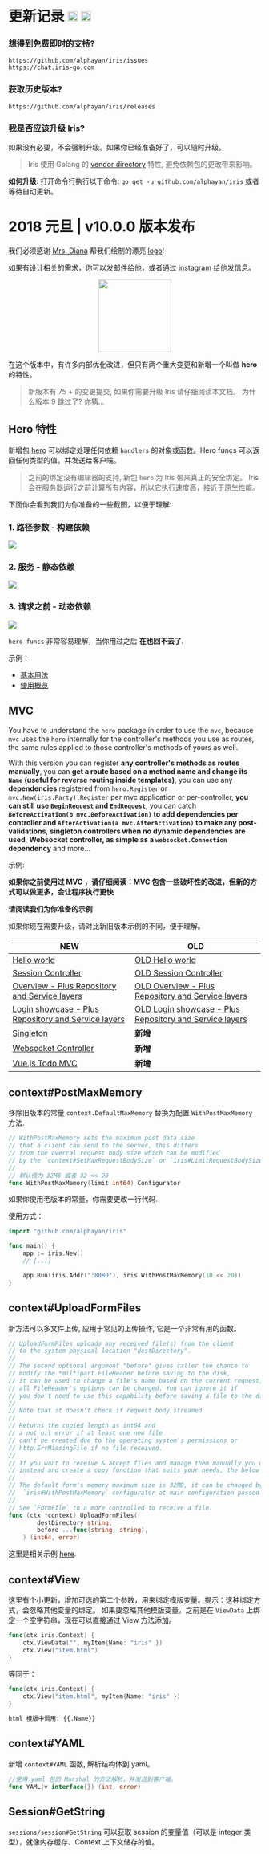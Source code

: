 # 更新记录 <a href="HISTORY.md"> <img width="20px" src="https://iris-go.com/images/flag-unitedkingdom.svg?v=10" /></a> <a href="HISTORY_GR.md"> <img width="20px" src="https://iris-go.com/images/flag-greece.svg?v=10" /></a>

### 想得到免费即时的支持?

    https://github.com/alphayan/iris/issues
    https://chat.iris-go.com

### 获取历史版本?

    https://github.com/alphayan/iris/releases

### 我是否应该升级 Iris?

如果没有必要，不会强制升级。如果你已经准备好了，可以随时升级。

> Iris 使用 Golang 的 [vendor directory](https://docs.google.com/document/d/1Bz5-UB7g2uPBdOx-rw5t9MxJwkfpx90cqG9AFL0JAYo) 特性, 避免依赖包的更改带来影响。

**如何升级**: 打开命令行执行以下命令: `go get -u github.com/alphayan/iris` 或者等待自动更新。

# 2018 元旦 | v10.0.0 版本发布

我们必须感谢 [Mrs. Diana](https://www.instagram.com/merry.dii/) 帮我们绘制的漂亮 [logo](https://iris-go.com/images/icon.svg)!

如果有设计相关的需求，你可以[发邮件](mailto:Kovalenkodiana8@gmail.com)给他，或者通过 [instagram](https://www.instagram.com/merry.dii/) 给他发信息。

<p align="center">
<img width="145px" src="https://iris-go.com/images/icon.svg?v=a" />
</p>

在这个版本中，有许多内部优化改进，但只有两个重大变更和新增一个叫做 **hero** 的特性。

> 新版本有 75 + 的变更提交, 如果你需要升级 Iris 请仔细阅读本文档。 为什么版本 9 跳过了? 你猜...

## Hero 特性

新增包 [hero](hero) 可以绑定处理任何依赖 `handlers` 的对象或函数。Hero funcs 可以返回任何类型的值，并发送给客户端。

> 之前的绑定没有编辑器的支持, 新包 `hero` 为 Iris 带来真正的安全绑定。 Iris 会在服务器运行之前计算所有内容，所以它执行速度高，接近于原生性能。

下面你会看到我们为你准备的一些截图，以便于理解:

### 1. 路径参数 - 构建依赖

![](https://github.com/kataras/explore/raw/master/iris/hero/hero-1-monokai.png)

### 2. 服务 - 静态依赖

![](https://github.com/kataras/explore/raw/master/iris/hero/hero-2-monokai.png)

### 3. 请求之前 - 动态依赖

![](https://github.com/kataras/explore/raw/master/iris/hero/hero-3-monokai.png)

`hero funcs` 非常容易理解，当你用过之后 **在也回不去了**.

示例：

- [基本用法](_examples/hero/basic/main.go)
- [使用概览](_examples/hero/overview)

## MVC

You have to understand the `hero` package in order to use the `mvc`, because `mvc` uses the `hero` internally for the controller's methods you use as routes, the same rules applied to those controller's methods of yours as well.

With this version you can register **any controller's methods as routes manually**, you can **get a route based on a method name and change its `Name` (useful for reverse routing inside templates)**, you can use any **dependencies** registered from `hero.Register` or `mvc.New(iris.Party).Register` per mvc application or per-controller, **you can still use `BeginRequest` and `EndRequest`**, you can catch **`BeforeActivation(b mvc.BeforeActivation)` to add dependencies per controller and `AfterActivation(a mvc.AfterActivation)` to make any post-validations**, **singleton controllers when no dynamic dependencies are used**, **Websocket controller, as simple as a `websocket.Connection` dependency** and more...

示例:

**如果你之前使用过 MVC ，请仔细阅读：MVC 包含一些破坏性的改进，但新的方式可以做更多，会让程序执行更快**

**请阅读我们为你准备的示例**

如果你现在需要升级，请对比新旧版本示例的不同，便于理解。

| NEW | OLD |
| -----------|-------------|
| [Hello world](_examples/mvc/hello-world/main.go) | [OLD Hello world](https://github.com/alphayan/iris/blob/v8/_examples/mvc/hello-world/main.go) |
| [Session Controller](_examples/mvc/session-controller/main.go) | [OLD Session Controller](https://github.com/alphayan/iris/blob/v8/_examples/mvc/session-controller/main.go) |
| [Overview - Plus Repository and Service layers](_examples/mvc/overview) | [OLD Overview - Plus Repository and Service layers](https://github.com/alphayan/iris/tree/v8/_examples/mvc/overview) |
| [Login showcase - Plus Repository and Service layers](_examples/mvc/login) | [OLD Login showcase - Plus Repository and Service layers](https://github.com/alphayan/iris/tree/v8/_examples/mvc/login) |
| [Singleton](_examples/mvc/singleton) |  **新增** |
| [Websocket Controller](_examples/mvc/websocket) |  **新增** |
| [Vue.js Todo MVC](_examples/tutorial/vuejs-todo-mvc) |  **新增** |

## context#PostMaxMemory

移除旧版本的常量 `context.DefaultMaxMemory` 替换为配置 `WithPostMaxMemory` 方法.

```go
// WithPostMaxMemory sets the maximum post data size
// that a client can send to the server, this differs
// from the overral request body size which can be modified
// by the `context#SetMaxRequestBodySize` or `iris#LimitRequestBodySize`.
//
// 默认值为 32MB 或者 32 << 20
func WithPostMaxMemory(limit int64) Configurator
```

如果你使用老版本的常量，你需要更改一行代码.

使用方式：

```go
import "github.com/alphayan/iris"

func main() {
    app := iris.New()
    // [...]

    app.Run(iris.Addr(":8080"), iris.WithPostMaxMemory(10 << 20))
}
```

## context#UploadFormFiles

新方法可以多文件上传, 应用于常见的上传操作, 它是一个非常有用的函数。

```go
// UploadFormFiles uploads any received file(s) from the client
// to the system physical location "destDirectory".
//
// The second optional argument "before" gives caller the chance to
// modify the *miltipart.FileHeader before saving to the disk,
// it can be used to change a file's name based on the current request,
// all FileHeader's options can be changed. You can ignore it if
// you don't need to use this capability before saving a file to the disk.
//
// Note that it doesn't check if request body streamed.
//
// Returns the copied length as int64 and
// a not nil error if at least one new file
// can't be created due to the operating system's permissions or
// http.ErrMissingFile if no file received.
//
// If you want to receive & accept files and manage them manually you can use the `context#FormFile`
// instead and create a copy function that suits your needs, the below is for generic usage.
//
// The default form's memory maximum size is 32MB, it can be changed by the
//  `iris#WithPostMaxMemory` configurator at main configuration passed on `app.Run`'s second argument.
//
// See `FormFile` to a more controlled to receive a file.
func (ctx *context) UploadFormFiles(
        destDirectory string,
        before ...func(string, string),
    ) (int64, error)
```

这里是相关示例 [here](_examples/http_request/upload-files/main.go).

## context#View

这里有个小更新，增加可选的第二个参数，用来绑定模版变量。提示：这种绑定方式，会忽略其他变量的绑定。
如果要忽略其他模版变量，之前是在 `ViewData` 上绑定一个空字符串，现在可以直接通过 View 方法添加。

```go
func(ctx iris.Context) {
    ctx.ViewData("", myItem{Name: "iris" })
    ctx.View("item.html")
}
```

等同于：

```go
func(ctx iris.Context) {
    ctx.View("item.html", myItem{Name: "iris" })
}
```

```html
html 模版中调用: {{.Name}}
```

## context#YAML

新增 `context#YAML` 函数, 解析结构体到 yaml。

```go
//使用 yaml 包的 Marshal 的方法解析，并发送到客户端。
func YAML(v interface{}) (int, error)
```

## Session#GetString

`sessions/session#GetString` 可以获取 session 的变量值（可以是 integer 类型），就像内存缓存、Context 上下文储存的值。
